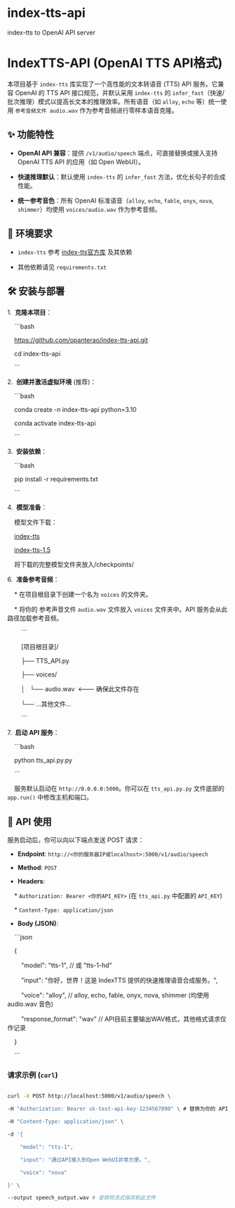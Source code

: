# index-tts-api

index-tts to OpenAI API server

# IndexTTS-API (OpenAI TTS API格式)



本项目基于 `index-tts` 库实现了一个高性能的文本转语音 (TTS) API 服务。它兼容 OpenAI 的 TTS API 接口规范，并默认采用 `index-tts` 的 `infer_fast`（快速/批次推理）模式以提高长文本的推理效率。所有语音（如 `alloy`, `echo` 等）统一使用 `参考音频文件 audio.wav` 作为参考音频进行零样本语音克隆。



## ✨ 功能特性



* **OpenAI API 兼容**：提供 `/v1/audio/speech` 端点，可直接替换或接入支持 OpenAI TTS API 的应用（如 Open WebUI）。

* **快速推理默认**：默认使用 `index-tts` 的 `infer_fast` 方法，优化长句子的合成性能。

* **统一参考音色**：所有 OpenAI 标准语音（`alloy`, `echo`, `fable`, `onyx`, `nova`, `shimmer`）均使用 `voices/audio.wav` 作为参考音频。



## 🚀 环境要求



* `index-tts` 参考 [index-tts官方库](https://github.com/index-tts/index-tts) 及其依赖

* 其他依赖请见 `requirements.txt`



## 🛠️ 安装与部署



1.  **克隆本项目**：

    ```bash

    https://github.com/opanterao/index-tts-api.git

    cd index-tts-api

    ```



2.  **创建并激活虚拟环境** (推荐)：

    ```bash

    conda create -n index-tts-api python=3.10

    conda activate index-tts-api

    ```



3.  **安装依赖**：

    ```bash

    pip install -r requirements.txt

    ```



4.  **模型准备**：



    模型文件下载：

    [index-tts](https://modelscope.cn/models/IndexTeam/Index-TTS)

    [index-tts-1.5](https://modelscope.cn/models/IndexTeam/IndexTTS-1.5)



    将下载的完整模型文件夹放入/checkpoints/



6.  **准备参考音频**：

    * 在项目根目录下创建一个名为 `voices` 的文件夹。

    * 将你的 参考声音文件 `audio.wav` 文件放入 `voices` 文件夹中。API 服务会从此路径加载参考音频。

        ```

        [项目根目录]/

        ├── TTS_API.py

        ├── voices/

        │   └── audio.wav  <--- 确保此文件存在

        └── ...其他文件...

        ```



7.  **启动 API 服务**：

    ```bash

    python tts_api.py.py

    ```

    服务默认启动在 `http://0.0.0.0:5000`。你可以在 `tts_api.py.py` 文件底部的 `app.run()` 中修改主机和端口。



## 📡 API 使用



服务启动后，你可以向以下端点发送 POST 请求：



* **Endpoint**: `http://<你的服务器IP或localhost>:5000/v1/audio/speech`

* **Method**: `POST`

* **Headers**:

    * `Authorization: Bearer <你的API_KEY>` (在 `tts_api.py` 中配置的 `API_KEY`)

    * `Content-Type: application/json`

* **Body (JSON)**:

    ```json

    {

        "model": "tts-1", // 或 "tts-1-hd"

        "input": "你好，世界！这是 IndexTTS 提供的快速推理语音合成服务。",

        "voice": "alloy", // alloy, echo, fable, onyx, nova, shimmer (均使用 audio.wav 音色)

        "response_format": "wav" // API目前主要输出WAV格式，其他格式请求仅作记录

    }

    ```



### 请求示例 (`curl`)



```bash

curl -X POST http://localhost:5000/v1/audio/speech \

-H "Authorization: Bearer sk-test-api-key-1234567890" \ # 替换为你的 API Key

-H "Content-Type: application/json" \

-d '{

    "model": "tts-1",

    "input": "通过API接入到Open WebUI非常方便。",

    "voice": "nova"

}' \

--output speech_output.wav # 音频将流式保存到此文件

